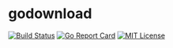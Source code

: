 # godownload

[![Build Status](https://travis-ci.org/amithnair91/godownload.svg?branch=master)](https://travis-ci.org/amithnair91/godownload)
[![Go Report Card](https://goreportcard.com/badge/github.com/amithnair91/godownload)](https://goreportcard.com/report/github.com/amithnair91/godownload)
[![MIT License](https://img.shields.io/badge/license-MIT-blue.svg)](https://github.com/amithnair91/godownload/blob/master/LICENSE)
